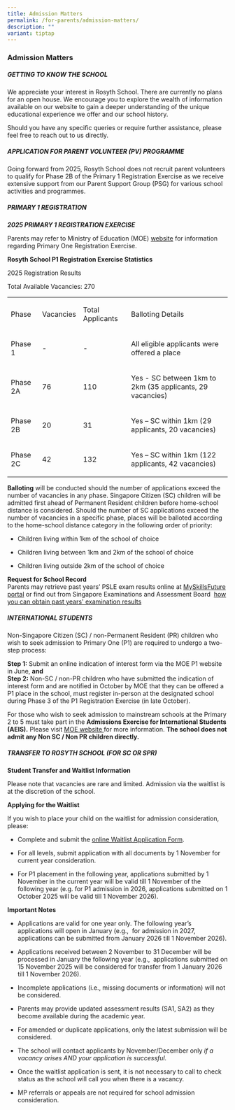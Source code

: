 ```yaml
---
title: Admission Matters
permalink: /for-parents/admission-matters/
description: ""
variant: tiptap
---
```

<h3>Admission Matters</h3>
<h5>GETTING TO KNOW THE SCHOOL</h5>
<p>We appreciate your interest in Rosyth School. There are currently no plans
for an open house. We encourage you to explore the wealth of information
available on our website to gain a deeper understanding of the unique educational
experience we offer and our school history.</p>
<p>Should you have any specific queries or require further assistance, please
feel free to reach out to us directly.</p>
<p></p>
<h5>APPLICATION FOR PARENT VOLUNTEER (PV) PROGRAMME</h5>
<p></p>
<p>Going forward from 2025, Rosyth School does not recruit parent volunteers
to qualify for Phase 2B of the Primary 1 Registration Exercise as we receive
extensive support from our Parent Support Group (PSG) for various school
activities and programmes.</p>
<p></p>
<h5>PRIMARY 1 REGISTRATION</h5>
<h5></h5>
<p><strong><em>2025 PRIMARY 1 REGISTRATION EXERCISE</em></strong>
</p>
<p>Parents may refer to Ministry of Education (MOE)&nbsp;<a href="https://www.moe.gov.sg/primary/p1-registration/registration-phases-key-dates" rel="noopener noreferrer nofollow" target="_blank">website</a>&nbsp;for
information regarding Primary One Registration Exercise.</p>
<p><strong>Rosyth School P1 Registration Exercise Statistics</strong>
</p>
<p>2025 Registration Results</p>
<p>Total Available Vacancies: 270</p>
<table style="minWidth: 100px">
<colgroup>
<col>
<col>
<col>
<col>
</colgroup>
<tbody>
<tr>
<td rowspan="1" colspan="1">
<p>Phase</p>
</td>
<td rowspan="1" colspan="1">
<p>Vacancies</p>
</td>
<td rowspan="1" colspan="1">
<p>Total Applicants</p>
</td>
<td rowspan="1" colspan="1">
<p>Balloting Details</p>
</td>
</tr>
<tr>
<td rowspan="1" colspan="1">
<p>Phase 1</p>
</td>
<td rowspan="1" colspan="1">
<p>-</p>
</td>
<td rowspan="1" colspan="1">
<p>-</p>
</td>
<td rowspan="1" colspan="1">
<p>All eligible applicants were offered a place</p>
</td>
</tr>
<tr>
<td rowspan="1" colspan="1">
<p>Phase 2A</p>
</td>
<td rowspan="1" colspan="1">
<p>76</p>
</td>
<td rowspan="1" colspan="1">
<p>110</p>
</td>
<td rowspan="1" colspan="1">
<p>Yes - SC between 1km to 2km (35 applicants, 29 vacancies)</p>
</td>
</tr>
<tr>
<td rowspan="1" colspan="1">
<p>Phase 2B</p>
</td>
<td rowspan="1" colspan="1">
<p>20</p>
</td>
<td rowspan="1" colspan="1">
<p>31</p>
</td>
<td rowspan="1" colspan="1">
<p>Yes – SC within 1km (29 applicants, 20 vacancies)</p>
</td>
</tr>
<tr>
<td rowspan="1" colspan="1">
<p>Phase 2C</p>
</td>
<td rowspan="1" colspan="1">
<p>42</p>
</td>
<td rowspan="1" colspan="1">
<p>132</p>
</td>
<td rowspan="1" colspan="1">
<p>Yes – SC within 1km (122 applicants, 42 vacancies)</p>
</td>
</tr>
</tbody>
</table>
<p><strong>Balloting</strong> will be conducted should the number of applications
exceed the number of vacancies in any phase. Singapore Citizen (SC) children
will be admitted first ahead of Permanent Resident children before home-school
distance is considered. Should the number of SC applications exceed the
number of vacancies in a specific phase, places will be balloted according
to the home-school distance category in the following order of priority:</p>
<ul data-tight="true" class="tight">
<li>
<p>Children living within 1km of the school of choice</p>
</li>
<li>
<p>Children living between 1km and 2km of the school of choice</p>
</li>
<li>
<p>Children living outside 2km of the school of choice</p>
<p></p>
</li>
</ul>
<p><strong>Request for School Record</strong> 
<br>Parents may retrieve past years’ PSLE exam results online at <a href="http://www.myskillsfuture.gov.sg/content/portal/en/individual/skills-passport.html" rel="noopener noreferrer nofollow" target="_blank">MySkillsFuture portal</a> or
find out from Singapore Examinations and Assessment Board &nbsp;<a href="https://www.seab.gov.sg/home/services/statements-of-results" rel="noopener noreferrer nofollow" target="_blank">how you can obtain past years' examination results</a>
</p>
<p></p>
<h5>INTERNATIONAL STUDENTS</h5>
<p>Non-Singapore Citizen (SC) / non-Permanent Resident (PR) children who
wish to seek admission to Primary One (P1) are required to undergo a two-step
process:</p>
<p><strong>Step 1:</strong> Submit an online indication of interest form via
the MOE P1 website in June, <strong>and</strong> 
<br><strong>Step 2:</strong> Non-SC / non-PR children who have submitted the
indication of interest form and are notified in October by MOE that they
can be offered a P1 place in the school, must register in-person at the
designated school during Phase 3 of the P1 Registration Exercise (in late
October).</p>
<p>For those who wish to seek admission to mainstream schools at the Primary
2 to 5 must take part in the <strong>Admissions Exercise for International Students (AEIS).</strong> Please
visit <a href="https://www.moe.gov.sg/international-students" rel="noopener noreferrer nofollow" target="_blank">MOE website </a>for
more information. <strong>The school does not admit any Non SC / Non PR children directly.</strong>
</p>
<h5>TRANSFER TO ROSYTH SCHOOL (FOR SC OR SPR)</h5>
<p><strong>Student Transfer and Waitlist Information</strong>
</p>
<p>Please note that vacancies are rare and limited. Admission via the waitlist
is at the discretion of the school.</p>
<p><strong>Applying for the Waitlist</strong>
</p>
<p>If you wish to place your child on the waitlist for admission consideration,
please:</p>
<ul data-tight="true" class="tight">
<li>
<p>Complete and submit the <a href="https://go.gov.sg/rs-wait-list-application" rel="noopener nofollow" target="_blank">online Waitlist Application Form</a>.</p>
</li>
<li>
<p>For all levels, submit application with all documents by 1 November for
current year consideration.</p>
</li>
<li>
<p>For P1 placement in the following year, applications submitted by 1 November
in the current year will be valid till 1 November of the following year
(e.g. for P1 admission in 2026, applications submitted on 1 October 2025
will be valid till 1 November 2026).</p>
</li>
</ul>
<p><strong>Important Notes</strong>
</p>
<ul data-tight="true" class="tight">
<li>
<p>Applications are valid for one year only. The following year’s applications
will open in January (e.g., &nbsp;for admission in 2027, applications can
be submitted from January 2026 till 1 November 2026).</p>
</li>
<li>
<p>Applications received between 2 November to 31 December will be processed
in January the following year (e.g.,&nbsp; applications submitted on 15
November 2025 will be considered for transfer from 1 January 2026 till
1 November 2026).</p>
</li>
<li>
<p>Incomplete applications (i.e., missing documents or information) will
not be considered.</p>
</li>
<li>
<p>Parents may provide updated assessment results (SA1, SA2) as they become
available during the academic year.</p>
</li>
<li>
<p>For amended or duplicate applications, only the latest submission will
be considered.</p>
</li>
<li>
<p>The school will contact applicants by November/December only <em>if a vacancy arises AND your application is successful.</em>
</p>
</li>
<li>
<p>Once the waitlist application is sent, it is not necessary to call to
check status as the school will call you when there is a vacancy.</p>
</li>
<li>
<p>MP referrals or appeals are not required for school admission consideration.</p>
</li>
</ul>
<p></p>